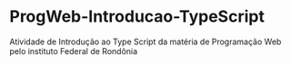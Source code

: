 # ProgWeb-Introducao-TypeScript



Atividade de Introdução ao Type Script da matéria de Programação Web pelo instituto Federal de Rondônia
